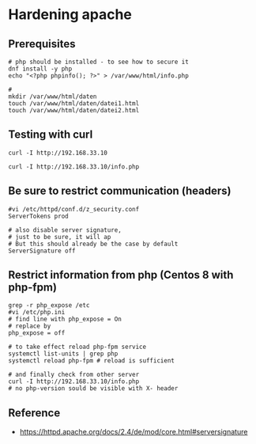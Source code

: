 # Hardening apache 

## Prerequisites 

```
# php should be installed - to see how to secure it
dnf install -y php 
echo "<?php phpinfo(); ?>" > /var/www/html/info.php 

# 
mkdir /var/www/html/daten 
touch /var/www/html/daten/datei1.html
touch /var/www/html/daten/datei2.html 

```

## Testing with curl 

```
curl -I http://192.168.33.10 

curl -I http://192.168.33.10/info.php 
```

## Be sure to restrict communication (headers) 

```
#vi /etc/httpd/conf.d/z_security.conf 
ServerTokens prod 

# also disable server signature,
# just to be sure, it will ap
# But this should already be the case by default 
ServerSignature off
```

## Restrict information from php (Centos 8 with php-fpm) 

```
grep -r php_expose /etc 
#vi /etc/php.ini
# find line with php_expose = On 
# replace by 
php_expose = off 

# to take effect reload php-fpm service 
systemctl list-units | grep php 
systemctl reload php-fpm # reload is sufficient 

# and finally check from other server 
curl -I http://192.168.33.10/info.php 
# no php-version sould be visible with X- header 
```

## 


## Reference 

  * https://httpd.apache.org/docs/2.4/de/mod/core.html#serversignature
